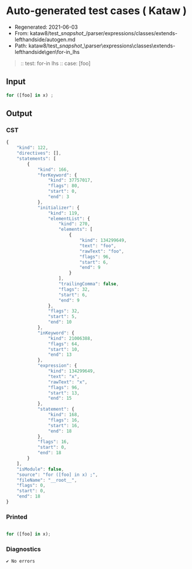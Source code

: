 # Auto-generated test cases ( Kataw )
- Regenerated: 2021-06-03
- From: kataw8/test\__snapshot__/parser/expressions/classes/extends-lefthandside/autogen.md
- Path: kataw8/test\__snapshot__\parser\expressions\classes\extends-lefthandside\gen\for-in_lhs
> :: test: for-in lhs
> :: case: [foo]
## Input

`````js
for ([foo] in x) ;
`````
## Output

### CST

```javascript
{
    "kind": 122,
    "directives": [],
    "statements": [
        {
            "kind": 166,
            "forKeyword": {
                "kind": 37757017,
                "flags": 80,
                "start": 0,
                "end": 3
            },
            "initializer": {
                "kind": 119,
                "elementList": {
                    "kind": 270,
                    "elements": [
                        {
                            "kind": 134299649,
                            "text": "foo",
                            "rawText": "foo",
                            "flags": 96,
                            "start": 6,
                            "end": 9
                        }
                    ],
                    "trailingComma": false,
                    "flags": 32,
                    "start": 6,
                    "end": 9
                },
                "flags": 32,
                "start": 5,
                "end": 10
            },
            "inKeyword": {
                "kind": 21006388,
                "flags": 64,
                "start": 10,
                "end": 13
            },
            "expression": {
                "kind": 134299649,
                "text": "x",
                "rawText": "x",
                "flags": 96,
                "start": 13,
                "end": 15
            },
            "statement": {
                "kind": 168,
                "flags": 16,
                "start": 16,
                "end": 18
            },
            "flags": 16,
            "start": 0,
            "end": 18
        }
    ],
    "isModule": false,
    "source": "for ([foo] in x) ;",
    "fileName": "__root__",
    "flags": 0,
    "start": 0,
    "end": 18
}
```

### Printed

```javascript

for ([foo] in x);
```

### Diagnostics

```javascript
✔ No errors
```


